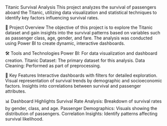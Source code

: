 Titanic Survival Analysis
This project analyzes the survival of passengers aboard the Titanic, utilizing data visualization and statistical techniques to identify key factors influencing survival rates.

📂 Project Overview
The objective of this project is to explore the Titanic dataset and gain insights into the survival patterns based on variables such as passenger class, age, gender, and fare. The analysis was conducted using Power BI to create dynamic, interactive dashboards.

🛠 Tools and Technologies
Power BI: For data visualization and dashboard creation.
Titanic Dataset: The primary dataset for this analysis.
Data Cleaning: Performed as part of preprocessing.

🎯 Key Features
Interactive dashboards with filters for detailed exploration.
Visual representation of survival trends by demographic and socioeconomic factors.
Insights into correlations between survival and passenger attributes.

📊 Dashboard Highlights
Survival Rate Analysis: Breakdown of survival rates by gender, class, and age.
Passenger Demographics: Visuals showing the distribution of passengers.
Correlation Insights: Identify patterns affecting survival likelihood.
